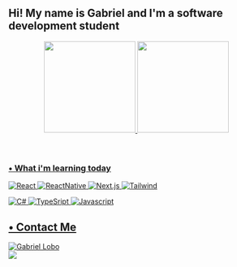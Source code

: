 ## Hi! My name is Gabriel and I'm a software development student
<div align="center">
  <a href="https://github.com/gabrielLoboo">
  <img height="180em" src="https://github-readme-stats.vercel.app/api?username=gabrielLoboo&show_icons=true&theme=dark&include_all_commits=true&count_private=true"/>
  <img height="180em" src="https://github-readme-stats.vercel.app/api/top-langs/?username=gabrielLoboo&layout=compact&langs_count=7&theme=dark"/>
</div>
<div style="display: inline_block"><br><br>

### • What i'm learning today
  ![React](https://img.shields.io/badge/React-fff?logo=react&logoColor=black)
  ![ReactNative](https://img.shields.io/badge/ReactNative-fff?logo=react&logoColor=black)
  ![Next.js](https://img.shields.io/badge/Next.js-fff?logo=nextdotjs&logoColor=black)
  ![Tailwind](https://img.shields.io/badge/Tailwind-fff?logo=tailwindcss&logoColor=black)
  <br>
  
  ![C#](https://img.shields.io/badge/CSharp-fff?logo=csharp&logoColor=black)
  ![TypeSript](https://img.shields.io/badge/TypeScript-fff?logo=typescript&logoColor=black)
  ![Javascript](https://img.shields.io/badge/Javascript-fff?logo=javascript&logoColor=black)
</div>

<div>

  ## • Contact Me
  [![Gabriel Lobo](https://img.shields.io/badge/Gabriel_Lobo-gray?style=for-the-badge&logo=linkedin)](https://www.linkedin.com/in/gabrielflobo/)
 <br>
  <a href = "mailto:gabrielfrancisolobo@gmail.com"><img src="https://img.shields.io/badge/-Gmail-%23333?style=for-the-badge&logo=gmail&logoColor=white" target="_blank"></a>
 

  
</div>
